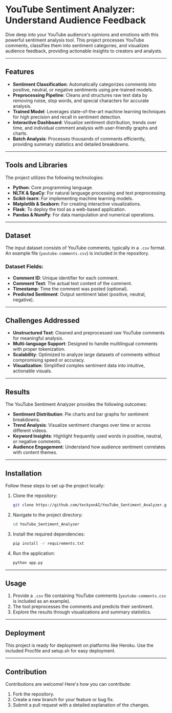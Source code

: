 # YouTube Sentiment Analyzer: Understand Audience Feedback

Dive deep into your YouTube audience's opinions and emotions with this powerful sentiment analysis tool. This project processes YouTube comments, classifies them into sentiment categories, and visualizes audience feedback, providing actionable insights to creators and analysts.

---

## Features

- **Sentiment Classification**: Automatically categorizes comments into positive, neutral, or negative sentiments using pre-trained models.
- **Preprocessing Pipeline**: Cleans and structures raw text data by removing noise, stop words, and special characters for accurate analysis.
- **Trained Model**: Leverages state-of-the-art machine learning techniques for high precision and recall in sentiment detection.
- **Interactive Dashboard**: Visualize sentiment distribution, trends over time, and individual comment analysis with user-friendly graphs and charts.
- **Batch Analysis**: Processes thousands of comments efficiently, providing summary statistics and detailed breakdowns.

---

## Tools and Libraries

The project utilizes the following technologies:
- **Python**: Core programming language.
- **NLTK & SpaCy**: For natural language processing and text preprocessing.
- **Scikit-learn**: For implementing machine learning models.
- **Matplotlib & Seaborn**: For creating interactive visualizations.
- **Flask**: To deploy the tool as a web-based application.
- **Pandas & NumPy**: For data manipulation and numerical operations.

---

## Dataset

The input dataset consists of YouTube comments, typically in a `.csv` format. An example file (`youtube-comments.csv`) is included in the repository.

### Dataset Fields:
- **Comment ID**: Unique identifier for each comment.
- **Comment Text**: The actual text content of the comment.
- **Timestamp**: Time the comment was posted (optional).
- **Predicted Sentiment**: Output sentiment label (positive, neutral, negative).

---

## Challenges Addressed

- **Unstructured Text**: Cleaned and preprocessed raw YouTube comments for meaningful analysis.
- **Multi-language Support**: Designed to handle multilingual comments with proper tokenization.
- **Scalability**: Optimized to analyze large datasets of comments without compromising speed or accuracy.
- **Visualization**: Simplified complex sentiment data into intuitive, actionable visuals.

---

## Results

The YouTube Sentiment Analyzer provides the following outcomes:
- **Sentiment Distribution**: Pie charts and bar graphs for sentiment breakdowns.
- **Trend Analysis**: Visualize sentiment changes over time or across different videos.
- **Keyword Insights**: Highlight frequently used words in positive, neutral, or negative comments.
- **Audience Engagement**: Understand how audience sentiment correlates with content themes.

---
## Installation

Follow these steps to set up the project locally:

1. Clone the repository:
   ```bash
   git clone https://github.com/teckyonAI/YouTube_Sentiment_Analyzer.git

2. Navigate to the project directory:
   ```bash
   cd YouTube_Sentiment_Analyzer

3. Install the required dependencies:
    ```bash
    pip install -r requirements.txt

4. Run the application:
    ```bash
    python app.py

---

## Usage

1. Provide a `.csv` file containing YouTube comments (`youtube-comments.csv` is included as an example).
2. The tool preprocesses the comments and predicts their sentiment.
3. Explore the results through visualizations and summary statistics.

---

## Deployment

This project is ready for deployment on platforms like Heroku. Use the included Procfile and setup.sh for easy deployment.

---

## Contribution

Contributions are welcome! Here's how you can contribute:
1. Fork the repository.
2. Create a new branch for your feature or bug fix.
3. Submit a pull request with a detailed explanation of the changes.
